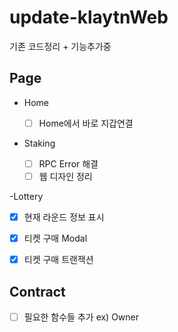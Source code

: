 # update-klaytnWeb

기존 코드정리 + 기능추가중 

## Page
- Home
  - [ ] Home에서 바로 지갑연결
  
- Staking
 
  - [ ] RPC Error 해결
  - [ ] 웹 디자인 정리
  
-Lottery

  - [x] 현재 라운드 정보 표시
  
  - [x] 티켓 구매 Modal
  
  - [x] 티켓 구매 트랜잭션 

## Contract

  - [ ] 필요한 함수들 추가 ex) Owner
